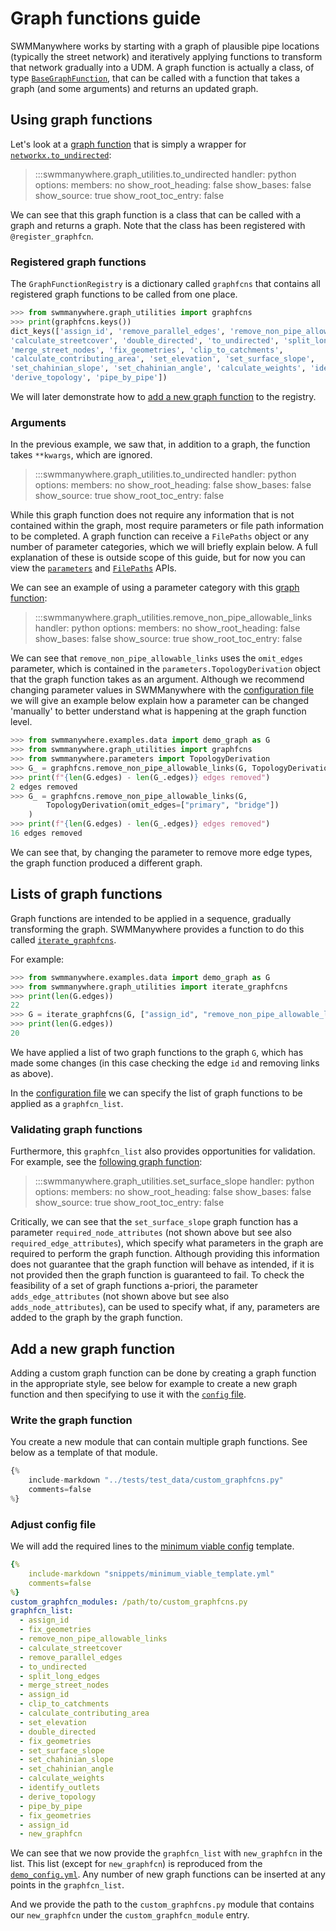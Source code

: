 # Graph functions guide

SWMManywhere works by starting with a graph of plausible pipe locations
(typically the street network) and iteratively applying functions to transform
that network gradually into a UDM. A graph function is actually a class, of type
[`BaseGraphFunction`](reference-graph-utilities.md#swmmanywhere.graph_utilities.BaseGraphFunction), that can
be called with a function that takes a graph (and some arguments) and returns
an updated graph.

## Using graph functions

Let's look at a [graph function](reference-graph-utilities.md#swmmanywhere.graph_utilities.to_undirected)
that is simply a wrapper for
[`networkx.to_undirected`](https://networkx.org/documentation/stable/reference/classes/generated/networkx.DiGraph.to_undirected.html):

> :::swmmanywhere.graph_utilities.to_undirected
    handler: python
    options:
      members: no
      show_root_heading: false
      show_bases: false
      show_source: true
      show_root_toc_entry: false

We can see that this graph function is a class that can be called with a graph
and returns a graph. Note that the class has been registered with
`@register_graphfcn`.

### Registered graph functions

The `GraphFunctionRegistry` is a dictionary called `graphfcns` that contains all
registered graph functions to be called from one place.

``` py
>>> from swmmanywhere.graph_utilities import graphfcns
>>> print(graphfcns.keys())
dict_keys(['assign_id', 'remove_parallel_edges', 'remove_non_pipe_allowable_links', 
'calculate_streetcover', 'double_directed', 'to_undirected', 'split_long_edges', 
'merge_street_nodes', 'fix_geometries', 'clip_to_catchments', 
'calculate_contributing_area', 'set_elevation', 'set_surface_slope',
'set_chahinian_slope', 'set_chahinian_angle', 'calculate_weights', 'identify_outlets',
'derive_topology', 'pipe_by_pipe'])
```

We will later demonstrate how to [add a new graph function](#add-a-new-graph-function)
to the registry.

### Arguments

In the previous example, we saw that, in addition to a graph, the function
takes `**kwargs`, which are ignored.

> :::swmmanywhere.graph_utilities.to_undirected
    handler: python
    options:
      members: no
      show_root_heading: false
      show_bases: false
      show_source: true
      show_root_toc_entry: false

While this graph function does not require any information that is not contained
within the graph, most require parameters or file path information to be completed.
A graph function can receive a `FilePaths` object or any number of parameter
categories, which we will briefly explain below.
A full explanation of these is outside scope of this guide, but for now you can
view the [`parameters`](reference-parameters.md) and
[`FilePaths`](reference-filepaths.md) APIs.

We can see an example of using a parameter category with this
[graph function](reference-graph-utilities.md#swmmanywhere.graph_utilities.remove_non_pipe_allowable_links):

> :::swmmanywhere.graph_utilities.remove_non_pipe_allowable_links
    handler: python
    options:
      members: no
      show_root_heading: false
      show_bases: false
      show_source: true
      show_root_toc_entry: false

We can see that `remove_non_pipe_allowable_links` uses the `omit_edges` parameter,
which is contained in the `parameters.TopologyDerivation` object that
the graph function takes as an argument. Although we recommend changing parameter
values in SWMManywhere with the [configuration file](config_guide.md#changing-parameters)
we will give an example below explain how a parameter can be changed 'manually'
to better understand what is happening at the graph function level.

``` py
>>> from swmmanywhere.examples.data import demo_graph as G
>>> from swmmanywhere.graph_utilities import graphfcns
>>> from swmmanywhere.parameters import TopologyDerivation
>>> G_ = graphfcns.remove_non_pipe_allowable_links(G, TopologyDerivation())
>>> print(f"{len(G.edges) - len(G_.edges)} edges removed")
2 edges removed
>>> G_ = graphfcns.remove_non_pipe_allowable_links(G, 
        TopologyDerivation(omit_edges=["primary", "bridge"])
    )
>>> print(f"{len(G.edges) - len(G_.edges)} edges removed")
16 edges removed
```

We can see that, by changing the parameter to remove more edge types, the
graph function produced a different graph.

## Lists of graph functions

Graph functions are intended to be applied in a sequence, gradually transforming
the graph. SWMManywhere provides a function to do this called
[`iterate_graphfcns`](reference-graph-utilities.md#swmmanywhere.graph_utilities.iterate_graphfcns).

For example:

```python
>>> from swmmanywhere.examples.data import demo_graph as G
>>> from swmmanywhere.graph_utilities import iterate_graphfcns
>>> print(len(G.edges))
22
>>> G = iterate_graphfcns(G, ["assign_id", "remove_non_pipe_allowable_links"])
>>> print(len(G.edges))
20
```

We have applied a list of two graph functions to the graph `G`, which has made
some changes (in this case checking the edge `id` and removing links as above).

In the [configuration file](config_guide.md#customise-graphfcns) we can specify
the list of graph functions to be applied as a `graphfcn_list`.

### Validating graph functions

Furthermore, this `graphfcn_list` also provides opportunities for validation.
For example, see the
[following graph function](reference-graph-utilities.md#swmmanywhere.graph_utilities.set_surface_slope):

> :::swmmanywhere.graph_utilities.set_surface_slope
    handler: python
    options:
      members: no
      show_root_heading: false
      show_bases: false
      show_source: true
      show_root_toc_entry: false

Critically, we can see that the `set_surface_slope` graph function has a
parameter `required_node_attributes` (not shown above but see also
`required_edge_attributes`), which specify what parameters in the graph
are required to perform the graph function. Although providing this information
does not guarantee that the graph function will behave as intended, if it is
not provided then the graph function is guaranteed to fail. To check the
feasibility of a set of graph functions a-priori, the parameter
`adds_edge_attributes` (not shown above but see also `adds_node_attributes`),
can be used to specify what, if any, parameters are added to the graph by the
graph function.

## Add a new graph function

Adding a custom graph function can be done by creating a graph function in the
appropriate style, see below for example to create a new graph function and then
specifying to use it with the [`config` file](config_guide.md).

### Write the graph function

You create a new module that can contain multiple graph functions. See below
as a template of that module.

```python
{%
    include-markdown "../tests/test_data/custom_graphfcns.py"
    comments=false
%}
```

### Adjust config file

We will add the required lines to the
[minimum viable config](config_guide.md#minimum-viable-configuration) template.

```yml
{%
    include-markdown "snippets/minimum_viable_template.yml"
    comments=false
%}
custom_graphfcn_modules: /path/to/custom_graphfcns.py
graphfcn_list: 
  - assign_id
  - fix_geometries
  - remove_non_pipe_allowable_links
  - calculate_streetcover
  - remove_parallel_edges
  - to_undirected
  - split_long_edges
  - merge_street_nodes
  - assign_id
  - clip_to_catchments
  - calculate_contributing_area
  - set_elevation
  - double_directed
  - fix_geometries
  - set_surface_slope
  - set_chahinian_slope
  - set_chahinian_angle
  - calculate_weights
  - identify_outlets
  - derive_topology
  - pipe_by_pipe
  - fix_geometries
  - assign_id
  - new_graphfcn
```

We can see that we now provide the `graphfcn_list` with `new_graphfcn` in the
list. This list (except for `new_graphfcn`) is reproduced from the
[`demo_config.yml`](reference-defs.md#demo-configuration-file). Any number of
new graph functions can be inserted at any points in the `graphfcn_list`.

And we provide
the path to the `custom_graphfcns.py` module that contains our `new_graphfcn`
under the `custom_graphfcn_module` entry.

